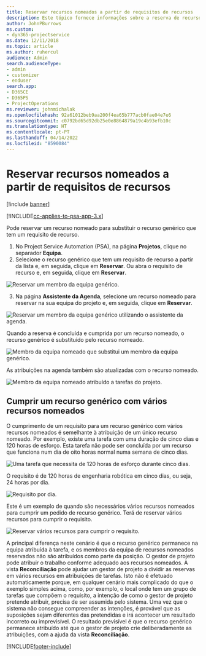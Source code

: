 ```yaml
---
title: Reservar recursos nomeados a partir de requisitos de recursos
description: Este tópico fornece informações sobre a reserva de recursos nomeados para um requisito de recurso genérico.
author: JohnPBurrows
ms.custom:
- dyn365-projectservice
ms.date: 12/11/2018
ms.topic: article
ms.author: ruhercul
audience: Admin
search.audienceType:
- admin
- customizer
- enduser
search.app:
- D365CE
- D365PS
- ProjectOperations
ms.reviewer: johnmichalak
ms.openlocfilehash: 92a61012beb9aa200f4ea65b777acb0fae04e7e6
ms.sourcegitcommit: c0792bd65d92db25e0e8864879a19c4b93efb10c
ms.translationtype: HT
ms.contentlocale: pt-PT
ms.lasthandoff: 04/14/2022
ms.locfileid: "8590084"
---
```

# <a name="book-named-resources-from-resource-requirements"></a>Reservar recursos nomeados a partir de requisitos de recursos

[!include [banner](../includes/psa-now-project-operations.md)]

[!INCLUDE[cc-applies-to-psa-app-3.x](../includes/cc-applies-to-psa-app-3x.md)]

Pode reservar um recurso nomeado para substituir o recurso genérico que tem um requisito de recurso.

1. No Project Service Automation (PSA), na página **Projetos**, clique no separador **Equipa**.
2. Selecione o recurso genérico que tem um requisito de recurso a partir da lista e, em seguida, clique em **Reservar**. Ou abra o requisito de recurso e, em seguida, clique em **Reservar**.


![Reservar um membro da equipa genérico.](media/RM-how-to-14.png)


3. Na página **Assistente da Agenda**, selecione um recurso nomeado para reservar na sua equipa do projeto e, em seguida, clique em **Reservar**.

![Reservar um membro da equipa genérico utilizando o assistente da agenda.](media/RM-how-to-15.png)

Quando a reserva é concluída e cumprida por um recurso nomeado, o recurso genérico é substituído pelo recurso nomeado.

![Membro da equipa nomeado que substitui um membro da equipa genérico.](media/RM-how-to-16.png)

As atribuições na agenda também são atualizadas com o recurso nomeado.

![Membro da equipa nomeado atribuído a tarefas do projeto.](media/RM-how-to-17.png)

## <a name="fulfill-a-generic-resource-with-multiple-named-resources"></a>Cumprir um recurso genérico com vários recursos nomeados
O cumprimento de um requisito para um recurso genérico com vários recursos nomeados é semelhante à atribuição de um único recurso nomeado. Por exemplo, existe uma tarefa com uma duração de cinco dias e 120 horas de esforço. Esta tarefa não pode ser concluída por um recurso que funciona num dia de oito horas normal numa semana de cinco dias. 

![Uma tarefa que necessita de 120 horas de esforço durante cinco dias.](media/RM-how-to-21.png)

O requisito é de 120 horas de engenharia robótica em cinco dias, ou seja, 24 horas por dia.

![Requisito por dia.](media/RM-how-to-22.png)

Este é um exemplo de quando são necessários vários recursos nomeados para cumprir um pedido de recurso genérico. Terá de reservar vários recursos para cumprir o requisito.

![Reservar vários recursos para cumprir o requisito.](media/RM-how-to-23.png)

A principal diferença neste cenário é que o recurso genérico permanece na equipa atribuída à tarefa, e os membros da equipa de recursos nomeados reservados não são atribuídos como parte da posição. O gestor de projeto pode atribuir o trabalho conforme adequado aos recursos nomeados. A vista **Reconciliação** pode ajudar um gestor de projeto a dividir as reservas em vários recursos em atribuições de tarefas. Isto não é efetuado automaticamente porque, em qualquer cenário mais complicado do que o exemplo simples acima, como, por exemplo, o local onde tem um grupo de tarefas que compõem o requisito, a intenção de como o gestor de projeto pretende atribuir, precisa de ser assumida pelo sistema. Uma vez que o sistema não consegue compreender as intenções, é provável que as suposições sejam diferentes das pretendidas e irá acontecer um resultado incorreto ou imprevisível. O resultado previsível é que o recurso genérico permanece atribuído até que o gestor de projeto crie deliberadamente as atribuições, com a ajuda da vista **Reconciliação**.




[!INCLUDE[footer-include](../includes/footer-banner.md)]
